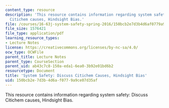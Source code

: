 ```yaml
---
content_type: resource
description: 'This resource contains information regarding system safety: Discuss
  Citichem causes, Hindsight Bias.'
file: /courses/16-63j-system-safety-spring-2016/150bcb2e7d3b4d6af0779a9ce07d35af_MIT16_63JS16_LecNotes3.pdf
file_size: 1576421
file_type: application/pdf
learning_resource_types:
- Lecture Notes
license: https://creativecommons.org/licenses/by-nc-sa/4.0/
ocw_type: OCWFile
parent_title: Lecture Notes
parent_type: CourseSection
parent_uid: ab43c7c8-150a-eda1-6ea0-3b92e01bd6b2
resourcetype: Document
title: 'System Safety: Discuss Citichem Causes, Hindsight Bias'
uid: 150bcb2e-7d3b-4d6a-f077-9a9ce07d35af
---
```

This resource contains information regarding system safety: Discuss Citichem causes, Hindsight Bias.